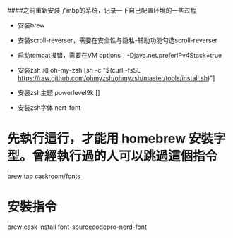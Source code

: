 ####之前重新安装了mbp的系统，记录一下自己配置环境的一些过程
+ 安装brew

+ 安装scroll-reverser，需要在安全性与隐私-辅助功能勾选scroll-reverser

+ 启动tomcat报错，需要在VM options：-Djava.net.preferIPv4Stack=true

+ 安装zsh 和 oh-my-zsh [sh -c "$(curl -fsSL https://raw.github.com/ohmyzsh/ohmyzsh/master/tools/install.sh)"]

+ 安装zsh主题 powerlevel9k []

+ 安装zsh字体 nert-font

# 先執行這行，才能用 homebrew 安裝字型。曾經執行過的人可以跳過這個指令
brew tap caskroom/fonts
# 安裝指令
brew cask install font-sourcecodepro-nerd-font